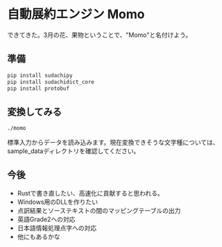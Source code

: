 # 自動展約エンジン Momo

できてきた。3月の花、果物ということで、"Momo"と名付けよう。

## 準備

``` bash
pip install sudachipy
pip install sudachidict_core
pip install protobuf
```

## 変換してみる

``` bash
./momo
```

標準入力からデータを読み込みます。現在変換できそうな文字種については、sample_dataディレクトリを確認してください。

## 今後

* Rustで書き直したい、高速化に貢献すると思われる。
* Windows用のDLLを作りたい
* 点訳結果とソーステキストの間のマッピングテーブルの出力
* 英語Grade2への対応
* 日本語情報処理点字への対応
* 他にもあるかな
